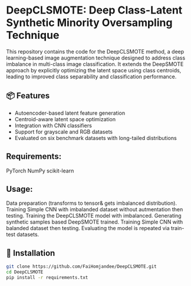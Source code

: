 # DeepCLSMOTE: Deep Class-Latent Synthetic Minority Oversampling Technique

  This repository contains the code for the DeepCLSMOTE method, a deep learning-based image augmentation technique designed to address class imbalance in multi-class image classification. It extends the DeepSMOTE approach by explicitly optimizing the latent space using class centroids, leading to improved class separability and classification performance.

## 📦 Features
- Autoencoder-based latent feature generation
- Centroid-aware latent space optimization
- Integration with CNN classifiers
- Support for grayscale and RGB datasets
- Evaluated on six benchmark datasets with long-tailed distributions

## Requirements:
PyTorch 
NumPy
scikit-learn

## Usage:
Data preparation (transforms to tensor& gets imbalanced distribution).
Training Simple CNN with imbalanded dataset without autmentation then testing.
Training the DeepCLSMOTE model with imbalanced. 
Generating synthetic samples based DeepSMOTE trained.
Training Simple CNN with balanded dataset then testing.
Evaluating the model is repeated via train-test datasets.

## 🔧 Installation

```bash
git clone https://github.com/FaiHomjandee/DeepCLSMOTE.git
cd DeepCLSMOTE
pip install -r requirements.txt
